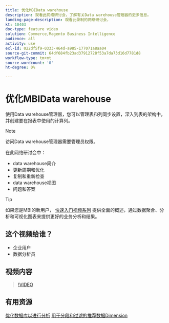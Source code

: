 ```yaml
---
title: 优化MBIData warehouse
description: 观看此网络研讨会，了解有关Data warehouse管理器的更多信息。
landing-page-description: 观看此录制的网络研讨会，
kt: 10403
doc-type: feature video
solution: Commerce,Magento Business Intelligence
audience: all
activity: use
exl-id: 022df5f9-0333-464d-a985-177071a8aa04
source-git-commit: 64df684fb23ad37912728f53a7da73d16d7781d8
workflow-type: tm+mt
source-wordcount: '0'
ht-degree: 0%

---
```


# 优化MBIData warehouse

使用Data warehouse管理器，您可以管理表和列同步设置，深入到表的架构中，并创建要在报表中使用的计算列。

>[!NOTE]
>
>访问Data warehouse管理器需要管理员权限。

在此网络研讨会中：

- data warehouse简介
- 更新周期和优化
- 复制和重新检查
- data warehouse视图
- 问题和答案

>[!TIP]
>
>如果您是MBI的新用户， [快速入门视频系列](./../1-overview.md) 提供全面的概述，通过数据聚合、分析和可视化图表来提供更好的业务分析和结果。

## 这个视频给谁？

- 企业用户
- 数据分析员

## 视频内容

>[!VIDEO](https://video.tv.adobe.com/v/342408?quality=12&learn=on)

## 有用资源

[优化数据库以进行分析](https://docs.magento.com/mbi/best-practices/opt-db-analysis.html)
[用于分段和过滤的推荐数据Dimension](https://docs.magento.com/mbi/best-practices/segment-filter.html)
